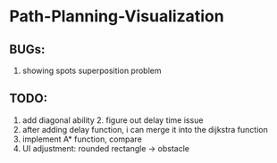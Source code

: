 # Path-Planning-Visualization

## BUGs:
1. showing spots superposition problem

## TODO:
1. add diagonal ability
</del>2. figure out delay time issue</del>
3. after adding delay function, i can merge it into the dijkstra function
4. implement A* function, compare
5. UI adjustment: rounded rectangle -> obstacle
